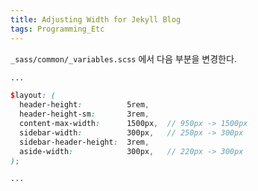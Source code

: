 ```yaml
---
title: Adjusting Width for Jekyll Blog
tags: Programming_Etc
---
```


<!--more-->

`_sass/common/_variables.scss` 에서 다음 부분을 변경한다.

```scss
...

$layout: (
  header-height:          5rem,
  header-height-sm:       3rem,
  content-max-width:      1500px,  // 950px -> 1500px
  sidebar-width:          300px,   // 250px -> 300px
  sidebar-header-height:  3rem,
  aside-width:            300px,   // 220px -> 300px
);

...
```
